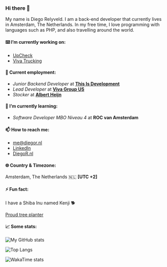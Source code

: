 ### Hi there 👋
My name is Diego Relyveld. I am a back-end developer that currently lives in Amsterdam, The Netherlands. In my free time, I love programming with languages such as PHP, and also travelling around the world.

#### ⌨️ I’m currently working on:
- [UpCheck](https://upcheck.co)
- [Viva Trucking](https://vivatrucking.com)
#### 💼 Current employment:
- *Junior Backend Developer* at [**This Is Development**](https://thisisdevelopment.nl)
- *Lead Developer* at [**Viva Group US**](https://vivagroup.us)
- *Stocker* at [**Albert Heijn**](https://ah.nl)
#### 🌱 I’m currently learning:
- *Software Developer MBO Niveau 4* at **ROC van Amsterdam**
#### 📫 How to reach me:
- [me@diegor.nl](mailto:me@diegor.nl)
- [LinkedIn](https://www.linkedin.com/in/diego-relyveld)
- [DiegoR.nl](https://diegor.nl)
#### 🌐 Country & Timezone:
Amsterdam, The Netherlands 🇳🇱 **[UTC +2]**
#### ⚡ Fun fact:
I have a Shiba Inu named Kenji 🐕

[Proud tree planter](https://tree-nation.com/profile/diego-relyveld)
#### 📈 Some stats:

![My GitHub stats](https://github-readme-stats.vercel.app/api?username=iDiegoNL&count_private=true)

![Top Langs](https://github-readme-stats.vercel.app/api/top-langs/?username=iDiegoNL&layout=compact)

![WakaTime stats](https://github-readme-stats.vercel.app/api/wakatime?username=iDiego)
